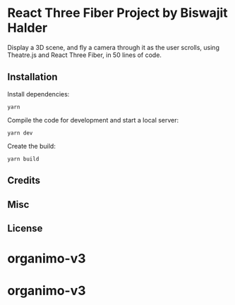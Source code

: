 # React Three Fiber Project by Biswajit Halder

Display a 3D scene, and fly a camera through it as the user scrolls, using Theatre.js and React Three Fiber, in 50 lines of code.

 
## Installation

Install dependencies:

```
yarn
```

Compile the code for development and start a local server:

```
yarn dev
```

Create the build:

```
yarn build
```

## Credits
 
## Misc
 
## License
 # organimo-v3
# organimo-v3
